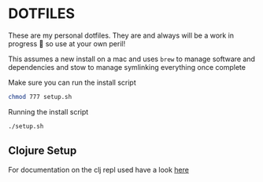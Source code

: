 # DOTFILES

These are my personal dotfiles. They are and always will be a work in progress
:construction: so use at your own peril!

This assumes a new install on a mac and uses `brew` to manage software and
dependencies and stow to manage symlinking everything once complete

Make sure you can run the install script
```sh
chmod 777 setup.sh
```

Running the install script
```sh
./setup.sh
```

## Clojure Setup

For documentation on the clj repl used have a look [here](https://asciinema.org/a/296507)

